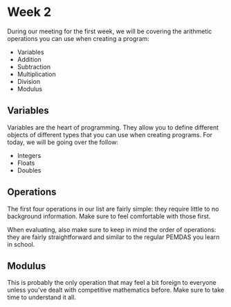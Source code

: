 # Week 2

During our meeting for the first week, we will be covering the arithmetic operations you can use when creating a program:
* Variables
* Addition
* Subtraction
* Multiplication
* Division
* Modulus

## Variables
Variables are the heart of programming. They allow you to define different objects of different types that you can use when creating programs. For today, we will be going over the follow:
* Integers
* Floats
* Doubles

## Operations
The first four operations in our list are fairly simple: they require little to no background information. Make sure to feel comfortable with those first.

When evaluating, also make sure to keep in mind the order of operations: they are fairly straightforward and similar to the regular PEMDAS you learn in school.

## Modulus
This is probably the only operation that may feel a bit foreign to everyone unless you've dealt with competitive mathematics before. Make sure to take time to understand it all.
